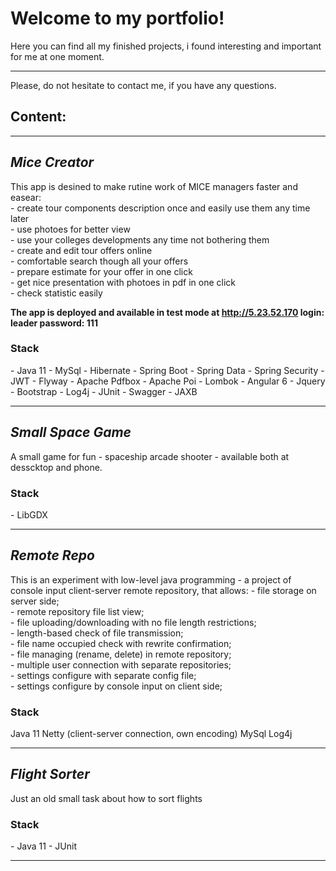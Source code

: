 <h1>Welcome to my portfolio!</h1>
Here you can find all my finished projects, i found interesting and important for me at one moment.
<hr>
Please, do not hesitate to contact me, if you have any questions.
<h2>Content:</h2>
<hr>
<h2><i>Mice Creator</i></h2>
This app is desined to make rutine work of MICE managers faster and easear:<br>
- create tour components description once and easily use them any time later<br>
- use photoes for better view<br>
- use your colleges developments any time not bothering them<br>
- create and edit tour offers online<br>
- comfortable search though all your offers<br>
- prepare estimate for your offer in one click<br>
- get nice presentation with photoes in pdf in one click<br>
- check statistic easily<br>

<b>The app is deployed and available in test mode at http://5.23.52.170  login: leader password: 111</b>

<h3>Stack</h3>
- Java 11
- MySql
- Hibernate
- Spring Boot
- Spring Data
- Spring Security
- JWT
- Flyway
- Apache Pdfbox
- Apache Poi
- Lombok
- Angular 6
- Jquery
- Bootstrap
- Log4j
- JUnit
- Swagger
- JAXB

<hr>
<h2><i>Small Space Game</i></h2>
A small game for fun - spaceship arcade shooter - available both at desscktop and phone.
<h3>Stack</h3>
- LibGDX
<hr>
<h2><i>Remote Repo</i></h2>
This is an experiment with low-level java programming - a project of console input client-server remote repository, that allows:
- file storage on server side;<br>
- remote repository file list view;<br>
- file uploading/downloading with no file length restrictions;<br>
- length-based check of file transmission;<br>
- file name occupied check with rewrite confirmation;<br>
- file managing (rename, delete) in remote repository;<br>
- multiple user connection with separate repositories;<br>
- settings configure with separate config file;<br>
- settings configure by console input on client side;<br>
<h3>Stack</h3>
Java 11
Netty (client-server connection, own encoding)
MySql
Log4j
<hr>
<h2><i>Flight Sorter</i></h2>
Just an old small task about how to sort flights
<h3>Stack</h3>
- Java 11
- JUnit
<hr>


